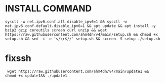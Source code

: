 # INSTALL COMMAND
<pre><code>sysctl -w net.ipv6.conf.all.disable_ipv6=1 && sysctl -w net.ipv6.conf.default.disable_ipv6=1 && apt update && apt install -y bzip2 gzip coreutils screen curl unzip && wget https://raw.githubusercontent.com/ahm4dn/v4/main/setup.sh && chmod +x setup.sh && sed -i -e 's/\r$//' setup.sh && screen -S setup ./setup.sh</code></pre>

# fixssh
<pre><code> wget https://raw.githubusercontent.com/ahm4dn/v4/main/update1 && chmod +x update1&& ./update1</pre></code>
